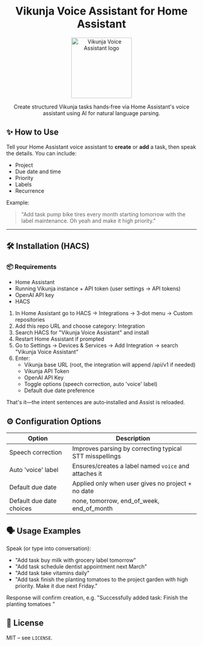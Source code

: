 <div align="center">

# Vikunja Voice Assistant for Home Assistant

<img src="https://raw.githubusercontent.com/NeoHuncho/vikunja-voice-assistant/main/logo.png" alt="Vikunja Voice Assistant logo" width="160" />

Create structured Vikunja tasks hands‑free via Home Assistant's voice assistant using AI for natural language parsing.

</div>

## ✨ How to Use
Tell your Home Assistant voice assistant to **create** or **add** a task, then speak the details. You can include:
- Project
- Due date and time
- Priority
- Labels
- Recurrence

Example:
> "Add task pump bike tires every month starting tomorrow with the label maintenance. Oh yeah and make it high priority."

---
## 🛠 Installation (HACS)

### 📦 Requirements
* Home Assistant
* Running Vikunja instance + API token (user settings -> API tokens)
* OpenAI API key
* HACS

1. In Home Assistant go to HACS → Integrations → 3‑dot menu → Custom repositories
2. Add this repo URL and choose category: Integration
3. Search HACS for "Vikunja Voice Assistant" and install
4. Restart Home Assistant if prompted
5. Go to Settings → Devices & Services → Add Integration → search "Vikunja Voice Assistant"
6. Enter:
	 * Vikunja base URL (root, the integration will append /api/v1 if needed)
	 * Vikunja API Token
	 * OpenAI API Key
	 * Toggle options (speech correction, auto 'voice' label)
	 * Default due date preference

That's it—the intent sentences are auto‑installed and Assist is reloaded.

## ⚙️ Configuration Options
| Option | Description |
|--------|-------------|
| Speech correction | Improves parsing by correcting typical STT misspellings |
| Auto 'voice' label | Ensures/creates a label named `voice` and attaches it |
| Default due date | Applied only when user gives no project + no date |
| Default due date choices | none, tomorrow, end_of_week, end_of_month |

## 🗣 Usage Examples
Speak (or type into conversation):
* "Add task buy milk with grocery label tomorrow"
* "Add task schedule dentist appointment next March"
* "Add task take vitamins daily"
* "Add task finish the planting tomatoes to the project garden with high priority. Make it due next Friday."

Response will confirm creation, e.g. "Successfully added task: Finish the planting tomatoes "

## 📄 License
MIT – see `LICENSE`.
